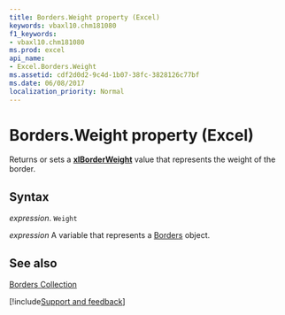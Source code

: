 ```yaml
---
title: Borders.Weight property (Excel)
keywords: vbaxl10.chm181080
f1_keywords:
- vbaxl10.chm181080
ms.prod: excel
api_name:
- Excel.Borders.Weight
ms.assetid: cdf2d0d2-9c4d-1b07-38fc-3828126c77bf
ms.date: 06/08/2017
localization_priority: Normal
---
```



# Borders.Weight property (Excel)

Returns or sets a  **[xlBorderWeight](Excel.XlBorderWeight.md)** value that represents the weight of the border.


## Syntax

_expression_. `Weight`

_expression_ A variable that represents a [Borders](Excel.Borders.md) object.


## See also


[Borders Collection](Excel.Borders.md)

[!include[Support and feedback](~/includes/feedback-boilerplate.md)]
